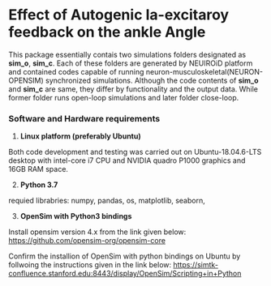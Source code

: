 # Effect of Autogenic Ia-excitaroy feedback on the ankle Angle 
This package essentially contais two simulations folders designated as **sim_o**, **sim_c**. Each of these folders are generated by NEUIROiD platform and contained codes capable of running neuron-musculoskeletal(NEURON-OPENSIM) synchronized simulations. Although the code contents of **sim_o** and **sim_c** are same, they differ by functionality and the output data. While former folder runs open-loop simulations and later folder close-loop.

### Software and Hardware requirements

1. **Linux platform (preferably Ubuntu)**

Both code development and testing was carried out on Ubuntu-18.04.6-LTS desktop with intel-core i7 CPU and NVIDIA quadro P1000 graphics and 16GB RAM space.

2. **Python 3.7**

requied librabries: numpy, pandas, os, matplotlib, seaborn,

3. **OpenSim with Python3 bindings**

Install opensim version 4.x from the link given below: 
https://github.com/opensim-org/opensim-core

Confirm the installion of OpenSim with python bindings on Ubuntu by follwoing the instructions given in the link below:
https://simtk-confluence.stanford.edu:8443/display/OpenSim/Scripting+in+Python



